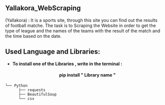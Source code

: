 ## Yallakora_WebScraping

(Yallakora) : It is a sports site, through this site you can find out the results of football matche.
The task is to Scraping the Website in order to get the type of league and the names of the teams with the result of the match and the time based on the date.

## Used Language and Libraries:
* <strong> To install one of the Libraries , write in the terminal : </strong>
  <h4 align="center"> pip install " Library name " </h4>
 
  
```
└── Python
      ├── requests   
      ├── BeautifulSoup
      └── csv   
            
```